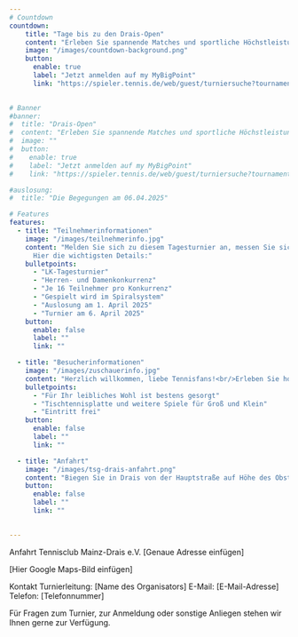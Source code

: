 ```yaml
---
# Countdown
countdown:
    title: "Tage bis zu den Drais-Open"
    content: "Erleben Sie spannende Matches und sportliche Höchstleistungen<br/>am 10.08.2025!"
    image: "/images/countdown-background.png"
    button:
      enable: true
      label: "Jetzt anmelden auf my MyBigPoint"
      link: "https://spieler.tennis.de/web/guest/turniersuche?tournamentId=717078"
    

# Banner
#banner:
#  title: "Drais-Open"
#  content: "Erleben Sie spannende Matches und sportliche Höchstleistungen!"
#  image: ""
#  button:
#    enable: true
#    label: "Jetzt anmelden auf my MyBigPoint"
#    link: "https://spieler.tennis.de/web/guest/turniersuche?tournamentId=683758"

#auslosung:
#  title: "Die Begegungen am 06.04.2025"

# Features
features:
  - title: "Teilnehmerinformationen"
    image: "/images/teilnehmerinfo.jpg"
    content: "Melden Sie sich zu diesem Tagesturnier an, messen Sie sich mit den Besten und sammeln Sie wertvolle LK-Punkte!<br/><br/>
      Hier die wichtigsten Details:"
    bulletpoints:
      - "LK-Tagesturnier"
      - "Herren- und Damenkonkurrenz"
      - "Je 16 Teilnehmer pro Konkurrenz"
      - "Gespielt wird im Spiralsystem"
      - "Auslosung am 1. April 2025"
      - "Turnier am 6. April 2025"
    button:
      enable: false
      label: ""
      link: ""

  - title: "Besucherinformationen"
    image: "/images/zuschauerinfo.jpg"
    content: "Herzlich willkommen, liebe Tennisfans!<br/>Erleben Sie hochklassiges Tennis auf unserer wunderschönen Anlage. Genießen Sie spannende Matches in entspannter Atmosphäre. Kommen Sie vorbei und machen Sie das Drais Open zu einem unvergesslichen Erlebnis!"
    bulletpoints:
      - "Für Ihr leibliches Wohl ist bestens gesorgt"
      - "Tischtennisplatte und weitere Spiele für Groß und Klein" 
      - "Eintritt frei"
    button:
      enable: false
      label: ""
      link: ""

  - title: "Anfahrt"
    image: "/images/tsg-drais-anfahrt.png"
    content: "Biegen Sie in Drais von der Hauptstraße auf Höhe des Obsthofs Nikolaus ab und folgenden Sie der Straße bis zum Parkplatz.<br><br>Tennisclub Mainz-Drais e.V.<br/>Hesslerweg 30<br/>55127 Mainz"
    button:
      enable: false
      label: ""
      link: ""

  
---
```


Anfahrt
Tennisclub Mainz-Drais e.V.
[Genaue Adresse einfügen]

[Hier Google Maps-Bild einfügen]

Kontakt
Turnierleitung: [Name des Organisators]
E-Mail: [E-Mail-Adresse]
Telefon: [Telefonnummer]

Für Fragen zum Turnier, zur Anmeldung oder sonstige Anliegen stehen wir Ihnen gerne zur Verfügung.

